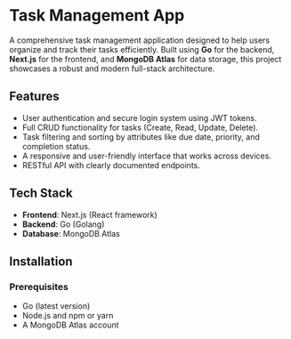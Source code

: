 # Task Management App  

A comprehensive task management application designed to help users organize and track their tasks efficiently. Built using **Go** for the backend, **Next.js** for the frontend, and **MongoDB Atlas** for data storage, this project showcases a robust and modern full-stack architecture.  

## Features  
- User authentication and secure login system using JWT tokens.  
- Full CRUD functionality for tasks (Create, Read, Update, Delete).  
- Task filtering and sorting by attributes like due date, priority, and completion status.  
- A responsive and user-friendly interface that works across devices.  
- RESTful API with clearly documented endpoints.  

## Tech Stack  
- **Frontend**: Next.js (React framework)  
- **Backend**: Go (Golang)  
- **Database**: MongoDB Atlas  

## Installation  

### Prerequisites  
- Go (latest version)  
- Node.js and npm or yarn  
- A MongoDB Atlas account  
